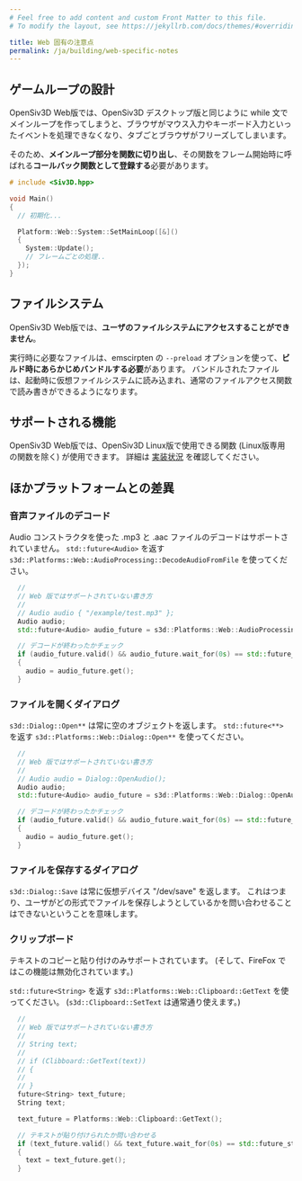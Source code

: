 ```yaml
---
# Feel free to add content and custom Front Matter to this file.
# To modify the layout, see https://jekyllrb.com/docs/themes/#overriding-theme-defaults

title: Web 固有の注意点
permalink: /ja/building/web-specific-notes
---
```


## ゲームループの設計

OpenSiv3D Web版では、OpenSiv3D デスクトップ版と同じように while 文でメインループを作ってしまうと、ブラウザがマウス入力やキーボード入力といったイベントを処理できなくなり、タブごとブラウザがフリーズしてしまいます。

そのため、**メインループ部分を関数に切り出し**、その関数をフレーム開始時に呼ばれる**コールバック関数として登録する**必要があります。

```cpp
# include <Siv3D.hpp>

void Main()
{
  // 初期化...

  Platform::Web::System::SetMainLoop([&]()
  {
    System::Update();
    // フレームごとの処理..
  });
}
```

## ファイルシステム

OpenSiv3D Web版では、**ユーザのファイルシステムにアクセスすることができません**。

実行時に必要なファイルは、emscirpten の `--preload` オプションを使って、**ビルド時にあらかじめバンドルする必要**があります。
バンドルされたファイルは、起動時に仮想ファイルシステムに読み込まれ、通常のファイルアクセス関数で読み書きができるようになります。

## サポートされる機能

OpenSiv3D Web版では、OpenSiv3D Linux版で使用できる関数 (Linux版専用の関数を除く) が使用できます。
詳細は [実装状況](/ja/status) を確認してください。

## ほかプラットフォームとの差異

### 音声ファイルのデコード

Audio コンストラクタを使った .mp3 と .aac ファイルのデコードはサポートされていません。
`std::future<Audio>` を返す `s3d::Platforms::Web::AudioProcessing::DecodeAudioFromFile` を使ってください。

```cpp
  // 
  // Web 版ではサポートされていない書き方
  //
  // Audio audio { "/example/test.mp3" };
  Audio audio;
  std::future<Audio> audio_future = s3d::Platforms::Web::AudioProcessing::DecodeAudioFromFile("/example/test.mp3");

  // デコードが終わったかチェック
  if (audio_future.valid() && audio_future.wait_for(0s) == std::future_status::ready)
  {
    audio = audio_future.get();
  }
```

### ファイルを開くダイアログ

`s3d::Dialog::Open**` は常に空のオブジェクトを返します。
`std::future<**>` を返す `s3d::Platforms::Web::Dialog::Open**` を使ってください。

```cpp
  // 
  // Web 版ではサポートされていない書き方
  //
  // Audio audio = Dialog::OpenAudio();
  Audio audio;
  std::future<Audio> audio_future = s3d::Platforms::Web::Dialog::OpenAudio();

  // デコードが終わったかチェック
  if (audio_future.valid() && audio_future.wait_for(0s) == std::future_status::ready)
  {
    audio = audio_future.get();
  }
```

### ファイルを保存するダイアログ

`s3d::Dialog::Save` は常に仮想デバイス "/dev/save" を返します。
これはつまり、ユーザがどの形式でファイルを保存しようとしているかを問い合わせることはできないということを意味します。

### クリップボード

テキストのコピーと貼り付けのみサポートされています。
(そして、FireFox ではこの機能は無効化されています。)

`std::future<String>` を返す `s3d::Platforms::Web::Clipboard::GetText` を使ってください。
(`s3d::Clipboard::SetText` は通常通り使えます。)

```cpp
  // 
  // Web 版ではサポートされていない書き方
  //
  // String text;
  // 
  // if (Clibboard::GetText(text))
  // {
  //
  // }
  future<String> text_future;
  String text;

  text_future = Platforms::Web::Clipboard::GetText();

  // テキストが貼り付けられたか問い合わせる
  if (text_future.valid() && text_future.wait_for(0s) == std::future_status::ready)
  {
    text = text_future.get();
  }
```
